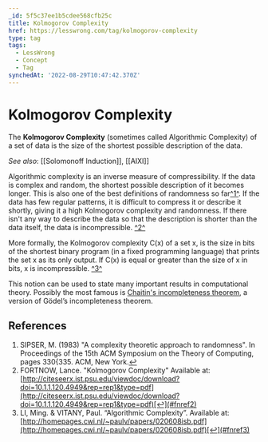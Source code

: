 ```yaml
---
_id: 5f5c37ee1b5cdee568cfb25c
title: Kolmogorov Complexity
href: https://lesswrong.com/tag/kolmogorov-complexity
type: tag
tags:
  - LessWrong
  - Concept
  - Tag
synchedAt: '2022-08-29T10:47:42.370Z'
---
```

# Kolmogorov Complexity

The **Kolmogorov Complexity** (sometimes called Algorithmic Complexity) of a set of data is the size of the shortest possible description of the data.  
  
*See also*: [[Solomonoff Induction]], [[AIXI]]

Algorithmic complexity is an inverse measure of compressibility. If the data is complex and random, the shortest possible description of it becomes longer. This is also one of the best definitions of randomness so far[^1^](#fn1). If the data has few regular patterns, it is difficult to compress it or describe it shortly, giving it a high Kolmogorov complexity and randomness. If there isn't any way to describe the data so that the description is shorter than the data itself, the data is incompressible. [^2^](#fn2)

More formally, the Kolmogorov complexity C(x) of a set x, is the size in bits of the shortest binary program (in a fixed programming language) that prints the set x as its only output. If C(x) is equal or greater than the size of x in bits, x is incompressible. [^3^](#fn3)

This notion can be used to state many important results in computational theory. Possibly the most famous is [Chaitin's incompleteness theorem](http://en.wikipedia.org/wiki/Kolmogorov_complexity#Chaitin.27s_incompleteness_theorem), a version of Gödel’s incompleteness theorem.

References
----------

1.  SIPSER, M. (1983) "A complexity theoretic approach to randomness". In Proceedings of the 15th ACM Symposium on the Theory of Computing, pages 330{335. ACM, New York.[↩](#fnref1)
2.  FORTNOW, Lance. "Kolmogorov Complexity" Available at: [http://citeseerx.ist.psu.edu/viewdoc/download?doi=10.1.1.120.4949&rep=rep1&type=pdf](http://citeseerx.ist.psu.edu/viewdoc/download?doi=10.1.1.120.4949&rep=rep1&type=pdf)[↩](#fnref2)
3.  LI, Ming. & VITANY, Paul. “Algorithmic Complexity”. Available at: [http://homepages.cwi.nl/~paulv/papers/020608isb.pdf](http://homepages.cwi.nl/~paulv/papers/020608isb.pdf)[↩](#fnref3)